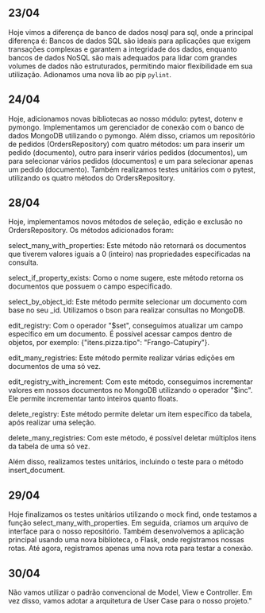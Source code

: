 ## 23/04

Hoje vimos a diferença de banco de dados nosql para sql, onde a principal diferença é: Bancos de dados SQL são ideais para aplicações que exigem transações complexas e garantem a integridade dos dados, enquanto bancos de dados NoSQL são mais adequados para lidar com grandes volumes de dados não estruturados, permitindo maior flexibilidade em sua utilização. Adionamos uma nova lib ao pip `pylint`.


## 24/04

Hoje, adicionamos novas bibliotecas ao nosso módulo: pytest, dotenv e pymongo. Implementamos um gerenciador de conexão com o banco de dados MongoDB utilizando o pymongo. Além disso, criamos um repositório de pedidos (OrdersRepository) com quatro métodos: um para inserir um pedido (documento), outro para inserir vários pedidos (documentos), um para selecionar vários pedidos (documentos) e um para selecionar apenas um pedido (documento). Também realizamos testes unitários com o pytest, utilizando os quatro métodos do OrdersRepository.


## 28/04

Hoje, implementamos novos métodos de seleção, edição e exclusão no OrdersRepository. Os métodos adicionados foram:

select_many_with_properties: Este método não retornará os documentos que tiverem valores iguais a 0 (inteiro) nas propriedades especificadas na consulta.

select_if_property_exists: Como o nome sugere, este método retorna os documentos que possuem o campo especificado.

select_by_object_id: Este método permite selecionar um documento com base no seu _id. Utilizamos o bson para realizar consultas no MongoDB.

edit_registry: Com o operador "$set", conseguimos atualizar um campo específico em um documento. É possível acessar campos dentro de objetos, por exemplo: {"itens.pizza.tipo": "Frango-Catupiry"}.

edit_many_registries: Este método permite realizar várias edições em documentos de uma só vez.

edit_registry_with_increment: Com este método, conseguimos incrementar valores em nossos documentos no MongoDB utilizando o operador "$inc". Ele permite incrementar tanto inteiros quanto floats.

delete_registry: Este método permite deletar um item específico da tabela, após realizar uma seleção.

delete_many_registries: Com este método, é possível deletar múltiplos itens da tabela de uma só vez.

Além disso, realizamos testes unitários, incluindo o teste para o método insert_document.


## 29/04

Hoje finalizamos os testes unitários utilizando o mock find, onde testamos a função select_many_with_properties. Em seguida, criamos um arquivo de interface para o nosso repositório. Também desenvolvemos a aplicação principal usando uma nova biblioteca, o Flask, onde registramos nossas rotas. Até agora, registramos apenas uma nova rota para testar a conexão.


## 30/04

Não vamos utilizar o padrão convencional de Model, View e Controller. Em vez disso, vamos adotar a arquitetura de User Case para o nosso projeto."
